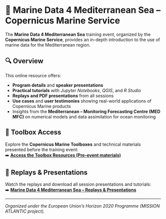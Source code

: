# 🌊 Marine Data 4 Mediterranean Sea – Copernicus Marine Service

The **Marine Data 4 Mediterranean Sea** training event, organized by the **Copernicus Marine Service**, provides an in-depth introduction to the use of marine data for the Mediterranean region.

## 🔍 Overview

This online resource offers:
- **Program details** and **speaker presentations**
- **Practical tutorials** with *Jupyter Notebooks*, *QGIS*, and *R Studio*
- **Replays and PDF presentations** from all sessions
- **Use cases** and **user testimonies** showing real-world applications of Copernicus Marine products
- Insights from the **Mediterranean – Monitoring Forecasting Centre (MED MFC)** on numerical models and data assimilation for ocean monitoring

## 🧰 Toolbox Access

Explore the **Copernicus Marine Toolboxes** and technical materials presented before the training event:  
➡️ [**Access the Toolbox Resources (Pre-event materials)**](https://events.marine.copernicus.eu/marine-data-4-mediterranean-sea/content/pre-event?iw_mailid=7b71a5eb-0992-f011-b485-6045bd9d3cad&iw_scope=Event)

## 🎥 Replays & Presentations

Watch the replays and download all session presentations and tutorials:  
➡️ [**Marine Data 4 Mediterranean Sea – Replays & Presentations**](https://events.marine.copernicus.eu/marine-data-4-mediterranean-sea/content/replays-presentations?iw_mailid=7e94d826-7d98-f011-b485-6045bd941168&iw_scope=Event)

---

*Organized under the European Union’s Horizon 2020 Programme (MISSION ATLANTIC project).*
